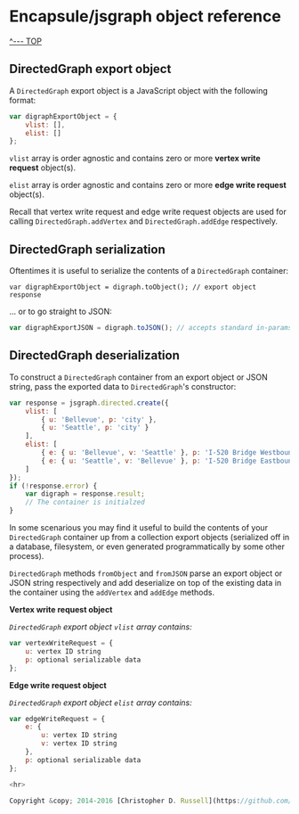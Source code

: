 # Encapsule/jsgraph object reference

[^--- TOP](../README.md)

## DirectedGraph export object

A `DirectedGraph` export object is a JavaScript object with the following format:

```javascript
var digraphExportObject = {
    vlist: [],
    elist: []
};
```

`vlist` array is order agnostic and contains zero or more **vertex write request** object(s).

`elist` array is order agnostic and contains zero or more **edge write request** object(s).

Recall that vertex write request and edge write request objects are used for calling `DirectedGraph.addVertex` and `DirectedGraph.addEdge` respectively.

## DirectedGraph serialization

Oftentimes it is useful to serialize the contents of a `DirectedGraph` container:

```javscript
var digraphExportObject = digraph.toObject(); // export object response
```

... or to go straight to JSON:

```javascript
var digraphExportJSON = digraph.toJSON(); // accepts standard in-params
```

## DirectedGraph deserialization

To construct a `DirectedGraph` container from an export object or JSON string, pass the exported data to `DirectedGraph`'s constructor:

```javascript
var response = jsgraph.directed.create({
    vlist: [
        { u: 'Bellevue', p: 'city' },
        { u: 'Seattle', p: 'city' }
    ],
    elist: [
        { e: { u: 'Bellevue', v: 'Seattle' }, p: 'I-520 Bridge Westbound' },
        { e: { u: 'Seattle', v: 'Bellevue' }, p: 'I-520 Bridge Eastbound' }
    ]
});
if (!response.error) {
    var digraph = response.result;
    // The container is initialzed
}
```
        
In some scenarious you may find it useful to build the contents of your `DirectedGraph` container up from a collection export objects (serialized off in a database, filesystem, or even generated programmatically by some other process).

`DirectedGraph` methods `fromObject` and `fromJSON` parse an export object or JSON string respectively and add deserialize on top of the existing data in the container using the `addVertex` and `addEdge` methods.

**Vertex write request object**

_`DirectedGraph` export object `vlist` array contains:_

```javascript
var vertexWriteRequest = {
    u: vertex ID string
    p: optional serializable data
};
```

**Edge write request object**

_`DirectedGraph` export object `elist` array contains:_

```javascript
var edgeWriteRequest = {
    e: {
        u: vertex ID string
        v: vertex ID string
    },
    p: optional serializable data
};

<hr>

Copyright &copy; 2014-2016 [Christopher D. Russell](https://github.com/ChrisRus)

